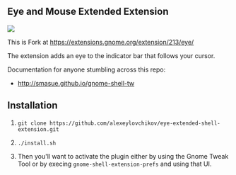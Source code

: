 ## Eye and Mouse Extended Extension

![](img/vpn.png) 

This is Fork at https://extensions.gnome.org/extension/213/eye/

The extension adds an eye to the indicator bar that follows your cursor.

Documentation for anyone stumbling across this repo:

* http://smasue.github.io/gnome-shell-tw

## Installation

1. `git clone https://github.com/alexeylovchikov/eye-extended-shell-extension.git`
2. `./install.sh`

3. Then you'll want to activate the plugin either by using the Gnome Tweak Tool or by execing `gnome-shell-extension-prefs` and using that UI.
